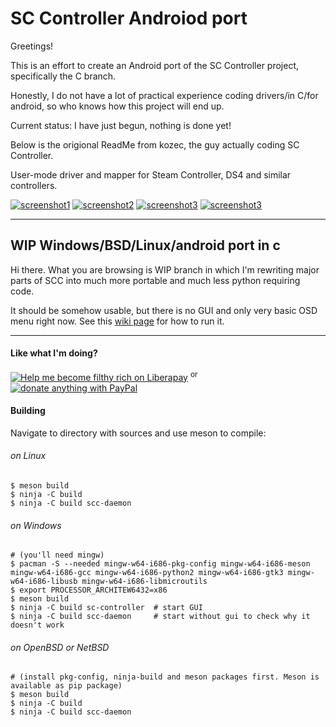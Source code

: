 SC Controller Androiod port
=============
Greetings!

This is an effort to create an Android port of the SC Controller project, specifically the C branch.

Honestly, I do not have a lot of practical experience coding drivers/in C/for android, so who knows how this project will end up.

Current status:
I have just begun, nothing is done yet!



Below is the origional ReadMe from kozec, the guy actually coding SC Controller.



User-mode driver and mapper for Steam Controller, DS4 and similar controllers.

[![screenshot1](docs/screenshot1-tn.png?raw=true)](docs/screenshot1.png?raw=true)
[![screenshot2](docs/screenshot2-tn.png?raw=true)](docs/screenshot2.png?raw=true)
[![screenshot3](docs/screenshot3-tn.png?raw=true)](docs/screenshot3.png?raw=true)
[![screenshot3](docs/screenshot4-tn.png?raw=true)](docs/screenshot4.png?raw=true)

-----------

## WIP Windows/BSD/Linux/android port in c

Hi there. What you are browsing is WIP branch in which I'm rewriting major parts of SCC into much more portable and much less python requiring code.

It should be somehow usable, but there is no GUI and only very basic OSD menu right now.
See this [wiki page](https://github.com/kozec/sc-controller/wiki/Running-SC-Controller-on-Windows) for how to run it.

-----------

#### Like what I'm doing?

[![Help me become filthy rich on Liberapay](https://img.shields.io/badge/Help%20me%20become%20filthy%20rich%20on-Liberapay-yellow.svg)](https://liberapay.com/kozec) <sup>or</sup> [![donate anything with PayPal](https://img.shields.io/badge/donate_anything_with-Paypal-blue.svg)](https://www.paypal.com/cgi-bin/webscr?cmd=_donations&business=77DQD3L9K8RPU&lc=SK&item_name=kozec&item_number=scc&currency_code=EUR&bn=PP%2dDonationsBF%3abtn_donate_LG%2egif%3aNonHosted)


#### Building

Navigate to directory with sources and use meson to compile:

###### on Linux
```
$ meson build
$ ninja -C build
$ ninja -C build scc-daemon
```

###### on Windows
```
# (you'll need mingw)
$ pacman -S --needed mingw-w64-i686-pkg-config mingw-w64-i686-meson mingw-w64-i686-gcc mingw-w64-i686-python2 mingw-w64-i686-gtk3 mingw-w64-i686-libusb mingw-w64-i686-libmicroutils
$ export PROCESSOR_ARCHITEW6432=x86
$ meson build
$ ninja -C build sc-controller  # start GUI
$ ninja -C build scc-daemon     # start without gui to check why it doesn't work
```

###### on OpenBSD or NetBSD
```
# (install pkg-config, ninja-build and meson packages first. Meson is available as pip package)
$ meson build
$ ninja -C build
$ ninja -C build scc-daemon
```

